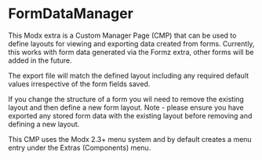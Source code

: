 # FormDataManager

This Modx extra is a Custom Manager Page (CMP) that can be used to define layouts for viewing and exporting data created from forms. Currently, this works with form data generated via the Formz extra, other forms will be added in the future.

The export file will match the defined layout including any required default values irrespective of the form fields saved.

If you change the structure of a form you wil need to remove the existing layout and then define a new form layout.
Note - please ensure you have exported any stored form data with the existing layout before removing and defining a new layout.

This CMP uses the Modx 2.3+ menu system and by default creates a menu entry under the Extras (Components) menu.

